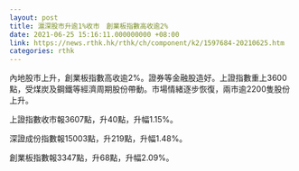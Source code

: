 ```yaml
---
layout: post
title: 滬深股市升逾1%收市　創業板指數高收逾2%
date: 2021-06-25 15:16:11.000000000 +08:00
link: https://news.rthk.hk/rthk/ch/component/k2/1597684-20210625.htm
categories: rthk
---
```


內地股市上升，創業板指數高收逾2%。證券等金融股造好。上證指數重上3600點，受煤炭及鋼鐵等經濟周期股份帶動。市場情緒逐步恢復，兩市逾2200隻股份上升。

上證指數收市報3607點，升40點，升幅1.15%。

深證成份指數報15003點，升219點，升幅1.48%。

創業板指數報3347點，升68點，升幅2.09%。
